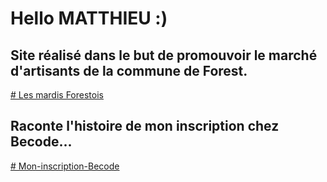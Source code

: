 # Hello MATTHIEU :)

## Site réalisé dans le but de promouvoir le marché d'artisants de la commune de Forest.
[# Les mardis Forestois](https://laureenb.github.io/Les-mardis-Forestois/)


## Raconte l'histoire de mon inscription chez Becode...
[# Mon-inscription-Becode](https://laureenb.github.io/Mon-inscription-Becode/)


